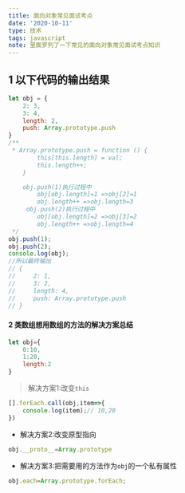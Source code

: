 ```yaml
---
title: 面向对象常见面试考点
date: '2020-10-11'
type: 技术
tags: javascript
note: 里面罗列了一下常见的面向对象常见面试考点知识
---
```

## 1 以下代码的输出结果
```js
let obj = {
    2: 3,
    3: 4,
    length: 2,
    push: Array.prototype.push
}
/**
 * Array.prototype.push = function () {
        this[this.length] = val;
        this.length++;
    }

    obj.push(1)执行过程中
        obj[obj.length]=1 =>obj[2]=1
        obj.length++ =>obj.length=3
     obj.push(2)执行过程中
        obj[obj.length]=2 =>obj[3]=2
        obj.length++ =>obj.length=4
 */
obj.push(1);
obj.push(2);
console.log(obj);
//所以最终输出
// {
//     2: 1,
//     3: 2,
//     length: 4,
//     push: Array.prototype.push
// }
```
#### 2 类数组想用数组的方法的解决方案总结
```js
let obj={
    0:10,
    1:20,
    length:2
}
```
> 解决方案1:改变`this`
```js
[].forEach.call(obj,item=>{
    console.log(item);// 10,20
})
```
+ 解决方案2:改变原型指向
```js
obj.__proto__=Array.prototype
```
+ 解决方案3:把需要用的方法作为`obj`的一个私有属性
```js
obj.each=Array.prototype.forEach;
```